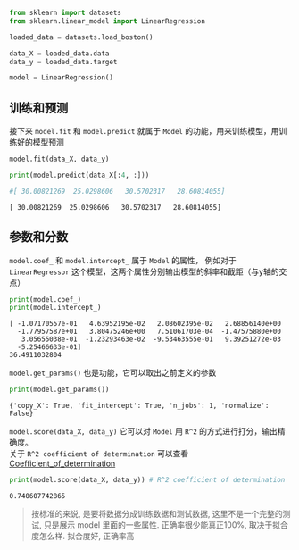 

```python
from sklearn import datasets
from sklearn.linear_model import LinearRegression

loaded_data = datasets.load_boston()

data_X = loaded_data.data
data_y = loaded_data.target

model = LinearRegression()
```

## 训练和预测

接下来 `model.fit` 和 `model.predict` 就属于 `Model` 的功能，用来训练模型，用训练好的模型预测


```python
model.fit(data_X, data_y)

print(model.predict(data_X[:4, :]))

#[ 30.00821269  25.0298606   30.5702317   28.60814055]

```

    [ 30.00821269  25.0298606   30.5702317   28.60814055]


## 参数和分数

`model.coef_` 和 `model.intercept_` 属于 `Model` 的属性， 例如对于 `LinearRegressor` 这个模型，这两个属性分别输出模型的斜率和截距（与y轴的交点）


```python
print(model.coef_)
print(model.intercept_)
```

    [ -1.07170557e-01   4.63952195e-02   2.08602395e-02   2.68856140e+00
      -1.77957587e+01   3.80475246e+00   7.51061703e-04  -1.47575880e+00
       3.05655038e-01  -1.23293463e-02  -9.53463555e-01   9.39251272e-03
      -5.25466633e-01]
    36.4911032804


`model.get_params()` 也是功能，它可以取出之前定义的参数


```python
print(model.get_params())
```

    {'copy_X': True, 'fit_intercept': True, 'n_jobs': 1, 'normalize': False}


`model.score(data_X, data_y)` 它可以对 `Model` 用 `R^2` 的方式进行打分，输出精确度。  
关于 `R^2 coefficient of determination` 可以查看 [Coefficient_of_determination][Coefficient_of_determination]

[Coefficient_of_determination]: https://en.wikipedia.org/wiki/Coefficient_of_determination


```python
print(model.score(data_X, data_y)) # R^2 coefficient of determination
```

    0.740607742865


> 按标准的来说, 是要将数据分成训练数据和测试数据, 这里不是一个完整的测试, 只是展示 model 里面的一些属性. 正确率很少能真正100%, 取决于拟合度怎么样. 拟合度好, 正确率高
